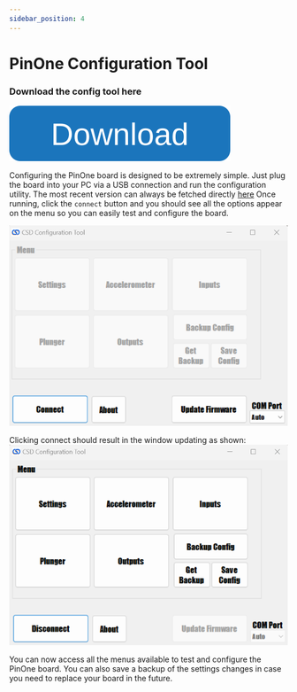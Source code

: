 ```yaml
---
sidebar_position: 4
---
```


# PinOne Configuration Tool

### Download the config tool here
[![Get the config tool](./img/button.svg)](https://github.com/philipellisis/virtual-pinball-board-configurator/releases/latest/download/CSDControllerTool.exe)

Configuring the PinOne board is designed to be extremely simple. Just plug the board into your PC via a USB connection and run the configuration utility. The most recent version can always be fetched directly [here](https://github.com/philipellisis/virtual-pinball-board-configurator/releases/latest/download/CSDControllerTool.exe) Once running, click the `connect` button and you should see all the options appear on the menu so you can easily test and configure the board.

![image](./img/mainWindowDisconnected.png)

Clicking connect should result in the window updating as shown:
![image](./img/mainWindowConnected.png)

You can now access all the menus available to test and configure the PinOne board. You can also save a backup of the settings changes in case you need to replace your board in the future.